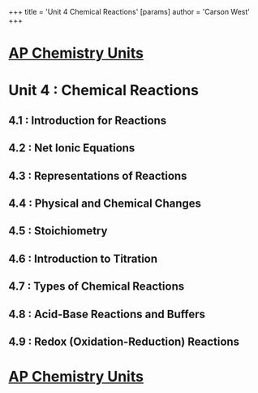 +++
 title = 'Unit 4  Chemical Reactions'
[params]
	author = 'Carson West'
+++
# [AP Chemistry Units](./../ap-chemistry-units/)

# Unit 4 : Chemical Reactions
## 4.1 : Introduction for Reactions
## 4.2 : Net Ionic Equations
## 4.3 : Representations of Reactions
## 4.4 : Physical and Chemical Changes
## 4.5 : Stoichiometry
## 4.6 : Introduction to Titration
## 4.7 : Types of Chemical Reactions
## 4.8 : Acid-Base Reactions and Buffers
## 4.9 : Redox (Oxidation-Reduction) Reactions

# [AP Chemistry Units](./../ap-chemistry-units/)
